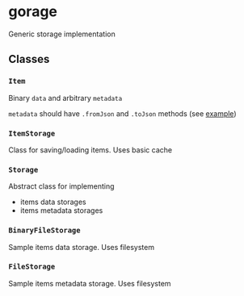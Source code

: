 # gorage

Generic storage implementation

## Classes

### `Item`

Binary `data` and arbitrary `metadata`

`metadata` should have `.fromJson` and `.toJson` methods (see [example](example.cpp))

### `ItemStorage`

Class for saving/loading items. Uses basic cache

### `Storage`

Abstract class for implementing

* items data storages
* items metadata storages

### `BinaryFileStorage`

Sample items data storage. Uses filesystem

### `FileStorage`

Sample items metadata storage. Uses filesystem